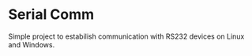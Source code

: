# Serial Comm 

Simple project to estabilish communication with RS232 devices on Linux and Windows.
